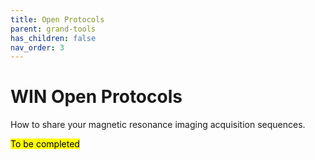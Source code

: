 ```yaml
---
title: Open Protocols
parent: grand-tools
has_children: false
nav_order: 3
---
```


# WIN Open Protocols
How to share your magnetic resonance imaging acquisition sequences.

<mark>To be completed</mark>
